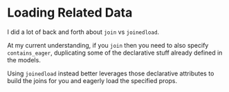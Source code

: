 # Loading Related Data

I did a lot of back and forth about `join` vs `joinedload`.

At my current understanding, if you `join` then you need to also specify `contains_eager`, duplicating some of the declarative stuff already defined in the models.

Using `joinedload` instead better leverages those declarative attributes to build the joins for you and eagerly load the specified props.